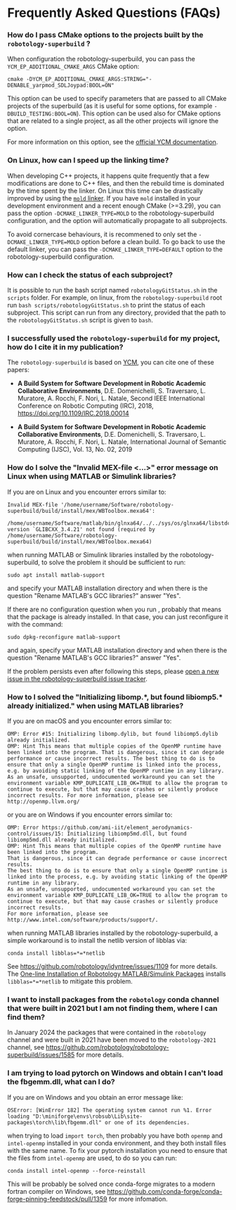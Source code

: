 Frequently Asked Questions (FAQs)
=================================

### How do I pass CMake options to the projects built by the `robotology-superbuild` ?

When configuration the robotology-superbuild, you can pass the `YCM_EP_ADDITIONAL_CMAKE_ARGS` CMake option:
~~~
cmake -DYCM_EP_ADDITIONAL_CMAKE_ARGS:STRING="-DENABLE_yarpmod_SDLJoypad:BOOL=ON"
~~~
This option can be used to specify parameters that are passed to all CMake projects of the superbuild (as it is useful for some options, for example `-DBUILD_TESTING:BOOL=ON`).
This option can be used also for CMake options that are related to a single project, as all the other projects will ignore the option.

For more information on this option, see the [official YCM documentation](http://robotology.github.io/ycm/gh-pages/latest/manual/ycm-superbuild.7.html#specifying-additional-cmake-arguments-for-all-subprojects).

### On Linux, how can I speed up the linking time?

When developing C++ projects, it happens quite frequently that a few modifications are done to C++ files, and then the rebuild time is dominated by the time spent by the linker. On Linux this time can be drastically improved by using the [`mold` linker](https://github.com/rui314/mold). If you have `mold` installed in your development environment and a recent enough CMake (>=3.29), you can pass the option
`-DCMAKE_LINKER_TYPE=MOLD` to the robotology-superbuild configuration, and the option will automatically propagate to all subprojects.

To avoid cornercase behaviours, it is recommened to only set the `-DCMAKE_LINKER_TYPE=MOLD` option before a clean build. To go back to use the default linker, you can pass the `-DCMAKE_LINKER_TYPE=DEFAULT` option to the robotology-superbuild configuration.

### How can I check the status of each subproject?

It is possible to run the bash script named ``robotologyGitStatus.sh`` in the ``scripts`` folder. For example, on linux, from the ``robotology-superbuild`` root run ``bash scripts/robotologyGitStatus.sh`` to print the status of each subproject.
This script can run from any directory, provided that the path to the ``robotologyGitStatus.sh`` script is given to ``bash``.

### I successfully used the `robotology-superbuild` for my project, how do I cite it in my publication?

The `robotology-superbuild` is based on [YCM](https://github.com/robotology/ycm), you can cite one of these papers:

* **A Build System for Software Development in Robotic Academic Collaborative Environments**,
  D.E. Domenichelli, S. Traversaro, L. Muratore, A. Rocchi, F. Nori, L. Natale,
  Second IEEE International Conference on Robotic Computing (IRC), 2018,
  https://doi.org/10.1109/IRC.2018.00014

* **A Build System for Software Development in Robotic Academic Collaborative Environments**,
  D.E. Domenichelli, S. Traversaro, L. Muratore, A. Rocchi, F. Nori, L. Natale,
  International Journal of Semantic Computing (IJSC), Vol. 13, No. 02, 2019


### How do I solve the "Invalid MEX-file <...>" error message on Linux when using MATLAB or Simulink libraries?

If you are on Linux and you encounter errors similar to:
~~~
Invalid MEX-file '/home/username/Software/robotology-superbuild/build/install/mex/WBToolbox.mexa64':
 /home/username/Software/matlab/bin/glnxa64/../../sys/os/glnxa64/libstdc++.so.6:
version `GLIBCXX_3.4.21' not found (required by /home/username/Software/robotology-superbuild/build/install/mex/WBToolbox.mexa64)
~~~
when running MATLAB or Simulink libraries installed by the robotology-superbuild, to solve the problem it should be sufficient to run:
~~~
sudo apt install matlab-support
~~~
and specify your MATLAB installation directory and when there is the question "Rename MATLAB's GCC libraries?" answer "Yes".

If there are no configuration question when you run , probably that means that the package is already installed. In that case, you can just reconfigure it with the command:
~~~
sudo dpkg-reconfigure matlab-support
~~~
and again, specify your MATLAB installation directory and when there is the question "Rename MATLAB's GCC libraries?" answer "Yes".

If the problem persists even after following this steps, please [open a new issue in the robotology-superbuild issue tracker](https://github.com/robotology/robotology-superbuild/issues/new).


### How to I solved the "Initializing libomp.\*, but found libiomp5.\* already initialized." when using MATLAB libraries?

If you are on macOS and you encounter errors similar to:
~~~
OMP: Error #15: Initializing libomp.dylib, but found libiomp5.dylib already initialized.
OMP: Hint This means that multiple copies of the OpenMP runtime have been linked into the program. That is dangerous, since it can degrade performance or cause incorrect results. The best thing to do is to ensure that only a single OpenMP runtime is linked into the process, e.g. by avoiding static linking of the OpenMP runtime in any library. As an unsafe, unsupported, undocumented workaround you can set the environment variable KMP_DUPLICATE_LIB_OK=TRUE to allow the program to continue to execute, but that may cause crashes or silently produce incorrect results. For more information, please see http://openmp.llvm.org/
~~~

or you are on Windows if you encounter errors similar to:
~~~
OMP: Error https://github.com/ami-iit/element_aerodynamics-control/issues/15: Initializing libiomp5md.dll, but found libiomp5md.dll already initialized. 
OMP: Hint This means that multiple copies of the OpenMP runtime have been linked into the program. 
That is dangerous, since it can degrade performance or cause incorrect results. 
The best thing to do is to ensure that only a single OpenMP runtime is linked into the process, e.g. by avoiding static linking of the OpenMP runtime in any library. 
As an unsafe, unsupported, undocumented workaround you can set the environment variable KMP_DUPLICATE_LIB_OK=TRUE to allow the program to continue to execute, but that may cause crashes or silently produce incorrect results. 
For more information, please see http://www.intel.com/software/products/support/.
~~~

when running MATLAB libraries installed by the robotology-superbuild, a simple workaround is to install the netlib version of libblas via:
~~~
conda install libblas=*=*netlib
~~~

See https://github.com/robotology/idyntree/issues/1109 for more details. The [One-line Installation of Robotology MATLAB/Simulink Packages](./matlab-one-line-install.md) installs `libblas=*=*netlib` to mitigate this problem.

### I want to install packages from the `robotology` conda channel that were built in 2021 but I am not finding them, where I can find them?

In January 2024 the packages that were contained in the `robotology` channel and were built in 2021 have been moved to the `robotology-2021` channel, see https://github.com/robotology/robotology-superbuild/issues/1585 for more details.

### I am trying to load pytorch on Windows and obtain I can't load the fbgemm.dll, what can I do?

If you are on Windows and you obtain an error message like:

~~~
OSError: [WinError 182] The operating system cannot run %1. Error loading "D:\miniforge\envs\robsub\Lib\site-packages\torch\lib\fbgemm.dll" or one of its dependencies.
~~~

when trying to load `import torch`, then probably you have both `openmp` and `intel-openmp` installed in your conda environment, and they both install files with the same name. 
To fix your pytorch installation you need to ensure that the files from `intel-openmp` are used, to do so you can run:

~~~
conda install intel-openmp --force-reinstall
~~~

This will be probably be solved once conda-forge migrates to a modern fortran compiler on Windows, see https://github.com/conda-forge/conda-forge-pinning-feedstock/pull/1359 for more infomation.
